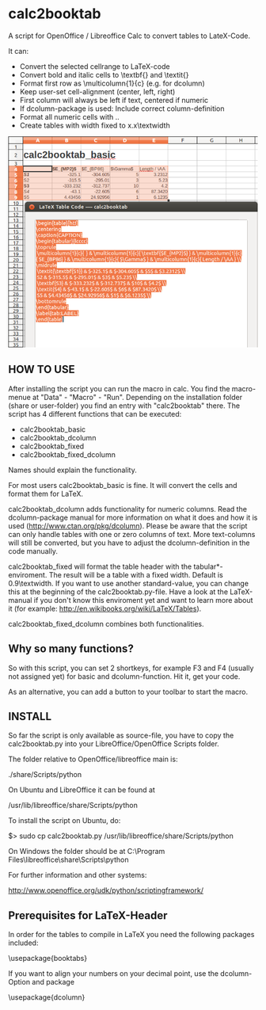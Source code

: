 calc2booktab
============

A script for OpenOffice / Libreoffice Calc to convert tables to LateX-Code.

It can:

- Convert the selected cellrange to LaTeX-code
- Convert bold and italic cells to \\textbf{} and \\textit{}
- Format first row as \\multicolumn{1}{c} (e.g. for dcolumn)
- Keep user-set cell-alignment (center, left, right)
- First column will always be left if text, centered if numeric
- If dcolumn-package is used: Include correct column-definition
- Format all numeric cells with $..$
- Create tables with width fixed to x.x\\textwidth

![image1](imgs/screen2.png)

HOW TO USE
------------
After installing the script you can run the macro in calc. You find the macro-menue at "Data" - "Macro" - "Run". Depending on the installation folder (share or user-folder) you find an entry with "calc2booktab" there. The script has 4 different functions that can be executed:

- calc2booktab\_basic
- calc2booktab\_dcolumn
- calc2booktab\_fixed
- calc2booktab\_fixed\_dcolumn

Names should explain the functionality. 

For most users calc2booktab\_basic is fine. It will convert the cells and format them for LaTeX. 

calc2booktab\_dcolumn adds functionality for numeric columns. Read the dcolumn-package manual for more information on what it does and how it is used (http://www.ctan.org/pkg/dcolumn). Please be aware that the script can only handle tables with one or zero columns of text. More text-columns will still be converted, but you have to adjust the dcolumn-definition in the code manually.

calc2booktab\_fixed will format the table header with the tabular\*-enviroment. The result will be a table with a fixed width. Default is 0.9\textwidth. If you want to use another standard-value, you can change this at the beginning of the calc2booktab.py-file. Have a look at the LaTeX-manual if you don't know this enviroment yet and want to learn more about it (for example: http://en.wikibooks.org/wiki/LaTeX/Tables).

calc2booktab\_fixed\_dcolumn combines both functionalities.

Why so many functions?
-----------------
So with this script, you can set 2 shortkeys, for example F3 and F4 (usually not assigned yet) for basic and dcolumn-function. Hit it, get your code. 

As an alternative, you can add a button to your toolbar to start the macro.

INSTALL
-------

So far the script is only available as source-file, you have to copy the calc2booktab.py into your LibreOffice/OpenOffice Scripts folder.

The folder relative to OpenOffice/libreoffice main is:

./share/Scripts/python

On Ubuntu and LibreOffice it can be found at

/usr/lib/libreoffice/share/Scripts/python

To install the script on Ubuntu, do:

$> sudo cp calc2booktab.py /usr/lib/libreoffice/share/Scripts/python

On Windows the folder should be at
C:\Program Files\libreoffice\share\Scripts\python

For further information and other systems:

<http://www.openoffice.org/udk/python/scriptingframework/>

Prerequisites for LaTeX-Header
------------------------------
In order for the tables to compile in LaTeX you need the following packages included:

\usepackage{booktabs}

If you want to align your numbers on your decimal point, use the dcolumn-Option and package

\usepackage{dcolumn}
